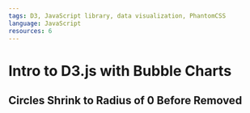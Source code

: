 ```yaml
---
tags: D3, JavaScript library, data visualization, PhantomCSS
language: JavaScript
resources: 6
---
```


# Intro to D3.js with Bubble Charts

## Circles Shrink to Radius of 0 Before Removed